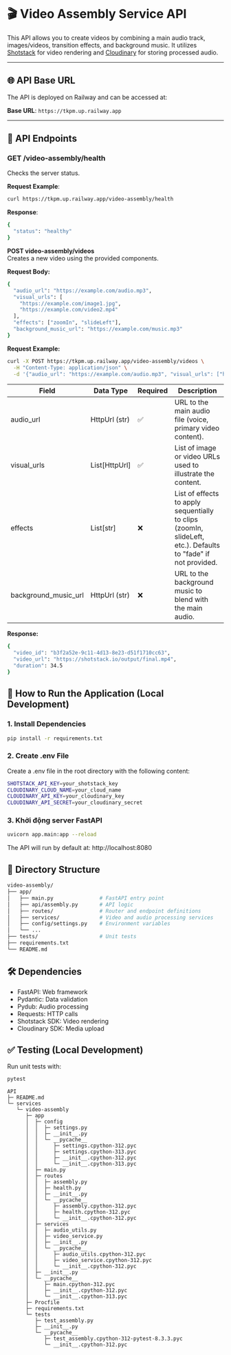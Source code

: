 # 🎬 Video Assembly Service API

This API allows you to create videos by combining a main audio track, images/videos, transition effects, and background music. It utilizes [Shotstack](https://shotstack.io) for video rendering and [Cloudinary](https://cloudinary.com) for storing processed audio.

---

## 🌐 API Base URL

The API is deployed on Railway and can be accessed at:

**Base URL**: `https://tkpm.up.railway.app`  

---

## 📡 API Endpoints

### **GET /video-assembly/health**  
Checks the server status.

**Request Example**:
```bash
curl https://tkpm.up.railway.app/video-assembly/health
```

**Response**:
```bash
{
  "status": "healthy"
}
```

**POST video-assembly/videos**  
Creates a new video using the provided components. 

**Request Body:**

```bash
{
  "audio_url": "https://example.com/audio.mp3",
  "visual_urls": [
    "https://example.com/image1.jpg",
    "https://example.com/video2.mp4"
  ],
  "effects": ["zoomIn", "slideLeft"],
  "background_music_url": "https://example.com/music.mp3"
}
```

**Request Example:**
```bash
curl -X POST https://tkpm.up.railway.app/video-assembly/videos \
  -H "Content-Type: application/json" \
  -d '{"audio_url": "https://example.com/audio.mp3", "visual_urls": ["https://example.com/image1.jpg", "https://example.com/video2.mp4"], "effects": ["zoomIn", "slideLeft"], "background_music_url": "https://example.com/music.mp3"}'
```

| Field                | Data Type         | Required | Description                                                    |
|----------------------|-------------------|----------|----------------------------------------------------------------|
| audio_url            | HttpUrl (str)     | ✅       | URL to the main audio file (voice, primary video content).      |
| visual_urls          | List[HttpUrl]     | ✅       | List of image or video URLs used to illustrate the content.    |
| effects              | List[str]         | ❌       | List of effects to apply sequentially to clips (zoomIn, slideLeft, etc.). Defaults to "fade" if not provided. |
| background_music_url | HttpUrl (str)     | ❌       | URL to the background music to blend with the main audio.      |


**Response:**

```bash
{
  "video_id": "b3f2a52e-9c11-4d13-8e23-d51f1710cc63",
  "video_url": "https://shotstack.io/output/final.mp4",
  "duration": 34.5
}
```

## 🚀 How to Run the Application (Local Development)

### 1. Install Dependencies

```bash
pip install -r requirements.txt
```

### 2. Create .env File
Create a .env file in the root directory with the following content:

```bash
SHOTSTACK_API_KEY=your_shotstack_key
CLOUDINARY_CLOUD_NAME=your_cloud_name
CLOUDINARY_API_KEY=your_cloudinary_key
CLOUDINARY_API_SECRET=your_cloudinary_secret
```

### 3. Khởi động server FastAPI

```bash
uvicorn app.main:app --reload
```
The API will run by default at: http://localhost:8080

## 🧠 Directory Structure

```bash
video-assembly/
├── app/
│   ├── main.py               # FastAPI entry point
│   ├── api/assembly.py       # API logic
│   ├── routes/               # Router and endpoint definitions
│   ├── services/             # Video and audio processing services
│   ├── config/settings.py    # Environment variables
│   └── ...
├── tests/                    # Unit tests
├── requirements.txt
└── README.md                
```

## 🛠 Dependencies

- FastAPI: Web framework
- Pydantic: Data validation
- Pydub: Audio processing
- Requests: HTTP calls
- Shotstack SDK: Video rendering
- Cloudinary SDK: Media upload

## ✅ Testing (Local Development)
Run unit tests with:

```bash
pytest
```


```
API
├─ README.md
└─ services
   └─ video-assembly
      ├─ app
      │  ├─ config
      │  │  ├─ settings.py
      │  │  ├─ __init__.py
      │  │  └─ __pycache__
      │  │     ├─ settings.cpython-312.pyc
      │  │     ├─ settings.cpython-313.pyc
      │  │     ├─ __init__.cpython-312.pyc
      │  │     └─ __init__.cpython-313.pyc
      │  ├─ main.py
      │  ├─ routes
      │  │  ├─ assembly.py
      │  │  ├─ health.py
      │  │  ├─ __init__.py
      │  │  └─ __pycache__
      │  │     ├─ assembly.cpython-312.pyc
      │  │     ├─ health.cpython-312.pyc
      │  │     └─ __init__.cpython-312.pyc
      │  ├─ services
      │  │  ├─ audio_utils.py
      │  │  ├─ video_service.py
      │  │  ├─ __init__.py
      │  │  └─ __pycache__
      │  │     ├─ audio_utils.cpython-312.pyc
      │  │     ├─ video_service.cpython-312.pyc
      │  │     └─ __init__.cpython-312.pyc
      │  ├─ __init__.py
      │  └─ __pycache__
      │     ├─ main.cpython-312.pyc
      │     ├─ __init__.cpython-312.pyc
      │     └─ __init__.cpython-313.pyc
      ├─ Procfile
      ├─ requirements.txt
      └─ tests
         ├─ test_assembly.py
         ├─ __init__.py
         └─ __pycache__
            ├─ test_assembly.cpython-312-pytest-8.3.3.pyc
            └─ __init__.cpython-312.pyc

```